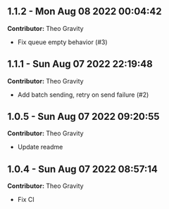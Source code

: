 ## 1.1.2 - Mon Aug 08 2022 00:04:42

**Contributor:** Theo Gravity

- Fix queue empty behavior (#3)

## 1.1.1 - Sun Aug 07 2022 22:19:48

**Contributor:** Theo Gravity

- Add batch sending, retry on send failure (#2)

## 1.0.5 - Sun Aug 07 2022 09:20:55

**Contributor:** Theo Gravity

- Update readme

## 1.0.4 - Sun Aug 07 2022 08:57:14

**Contributor:** Theo Gravity

- Fix CI

